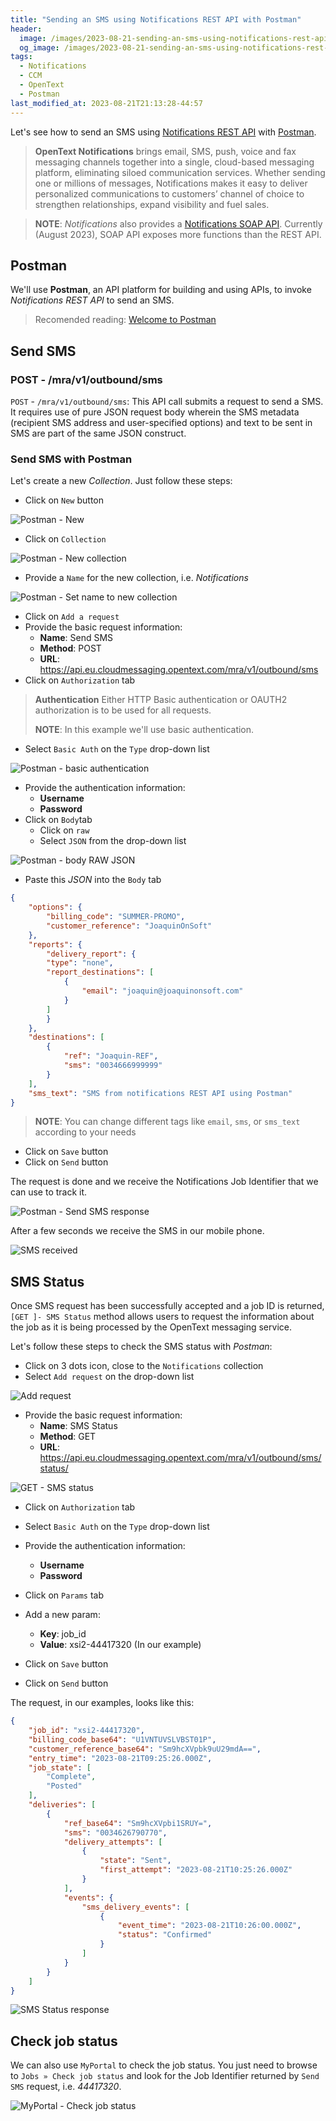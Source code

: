 ```yaml
---
title: "Sending an SMS using Notifications REST API with Postman"
header:
  image: /images/2023-08-21-sending-an-sms-using-notifications-rest-api-with-postman/00-sending-an-sms-using-notifications-rest-api-with-postman.jpg
  og_image: /images/2023-08-21-sending-an-sms-using-notifications-rest-api-with-postman/00-sending-an-sms-using-notifications-rest-api-with-postman.jpg
tags:
  - Notifications
  - CCM
  - OpenText  
  - Postman
last_modified_at: 2023-08-21T21:13:28-44:57
---
```


Let's see how to send an SMS using [Notifications REST API](https://developer.opentext.com/ce/products/notifications) 
with [Postman](https://www.postman.com/).

> **OpenText Notifications** brings email, SMS, push, voice and fax messaging channels together into a single, 
> cloud-based messaging platform, eliminating siloed communication services. Whether sending one or millions of 
> messages, Notifications makes it easy to deliver personalized communications to customers’ channel of choice 
> to strengthen relationships, expand visibility and fuel sales.

> **NOTE**: *Notifications* also provides a 
> [Notifications SOAP API](https://apiforums.easylink.com/emapidocs/).
> Currently (August 2023), SOAP API exposes more functions than the REST API. 

## Postman

We'll use **Postman**, an API platform for building and using APIs, to invoke 
*Notifications REST API* to send an SMS.

> Recomended reading: [Welcome to Postman](https://learning.postman.com/docs/getting-started/overview/)

## Send SMS

### POST - /mra/v1/outbound/sms

`POST` - `/mra/v1/outbound/sms`: This API call submits a request to send a SMS. It requires use of pure JSON request body wherein the SMS metadata (recipient SMS address and user-specified options) and text to be sent in SMS are part of the same JSON construct.	

### Send SMS with Postman

Let's create a new *Collection*. Just follow these steps:

 - Click on `New` button 
 
  ![Postman - New](/images/2023-08-21-sending-an-sms-using-notifications-rest-api-with-postman/01-postman-new-collection.png)

 - Click on `Collection`
 
  ![Postman - New collection](/images/2023-08-21-sending-an-sms-using-notifications-rest-api-with-postman/02-postman-new-collection.png)

 - Provide a `Name` for the new collection, i.e. *Notifications*  

  ![Postman - Set name to new collection](/images/2023-08-21-sending-an-sms-using-notifications-rest-api-with-postman/03-postman-set-name-new-collection.png)
  
 - Click on `Add a request`
 - Provide the basic request information:  
    - **Name**: Send SMS
	- **Method**: POST
	- **URL**: https://api.eu.cloudmessaging.opentext.com/mra/v1/outbound/sms
 - Click on `Authorization` tab
 
> **Authentication** 
> Either HTTP Basic authentication or OAUTH2 authorization is to be used for all requests.	 
> 
> **NOTE**: In this example we'll use basic authentication. 

 - Select `Basic Auth` on the `Type` drop-down list 
 
  ![Postman - basic authentication](/images/2023-08-21-sending-an-sms-using-notifications-rest-api-with-postman/04-postman-basic-authentication.png) 

 - Provide the authentication information:
    - **Username**
	- **Password**
 - Click on `Body`tab
    - Click on `raw`
    - Select `JSON` from the drop-down list
	
  ![Postman - body RAW JSON](/images/2023-08-21-sending-an-sms-using-notifications-rest-api-with-postman/05-postman-body-raw-json.png) 

 - Paste this *JSON* into the `Body` tab

```JSON
{
    "options": {
        "billing_code": "SUMMER-PROMO",
        "customer_reference": "JoaquinOnSoft"
    },
    "reports": {
        "delivery_report": {
        "type": "none",
        "report_destinations": [
            {
                "email": "joaquin@joaquinonsoft.com"
            }
        ]
        }
    },
    "destinations": [
        {
            "ref": "Joaquin-REF",
            "sms": "0034666999999"
        }
    ],
    "sms_text": "SMS from notifications REST API using Postman"
}
```

> **NOTE**: You can change different tags like `email`, `sms`, or `sms_text` according to your needs
 
 - Click on `Save` button	
 - Click on `Send` button	
 
The request is done and we receive the Notifications Job Identifier that we can use to track it.
 
  ![Postman - Send SMS response](/images/2023-08-21-sending-an-sms-using-notifications-rest-api-with-postman/06-postman-request-response.png) 
 
After a few seconds we receive the SMS in our mobile phone.
 
  ![SMS received](/images/2023-08-21-sending-an-sms-using-notifications-rest-api-with-postman/07-sms-received.jpg)  
 
 
## SMS Status

Once SMS request has been successfully accepted and a job ID is returned, `[GET ]- SMS Status` method allows 
users to request the information about the job as it is being processed by the OpenText messaging service.

Let's follow these steps to check the SMS status with *Postman*:

 - Click on 3 dots icon, close to the `Notifications` collection 
 - Select `Add request` on the drop-down list 
 
  ![Add request](/images/2023-08-21-sending-an-sms-using-notifications-rest-api-with-postman/08-add-request.png)  
 
 - Provide the basic request information:  
    - **Name**: SMS Status
	- **Method**: GET
	- **URL**: https://api.eu.cloudmessaging.opentext.com/mra/v1/outbound/sms/status/

  ![GET - SMS status](/images/2023-08-21-sending-an-sms-using-notifications-rest-api-with-postman/09-postman-sms-status.png)  

 - Click on `Authorization` tab	
 - Select `Basic Auth` on the `Type` drop-down list 
 - Provide the authentication information:
    - **Username**
	- **Password**	
 
 - Click on `Params` tab
 - Add a new param:
    - **Key**: job_id
	- **Value**: xsi2-44417320 (In our example)

 - Click on `Save` button	
 - Click on `Send` button	
	
The request, in our examples, looks like this:

```JSON
{
    "job_id": "xsi2-44417320",
    "billing_code_base64": "U1VNTUVSLVBST01P",
    "customer_reference_base64": "Sm9hcXVpbk9uU29mdA==",
    "entry_time": "2023-08-21T09:25:26.000Z",
    "job_state": [
        "Complete",
        "Posted"
    ],
    "deliveries": [
        {
            "ref_base64": "Sm9hcXVpbi1SRUY=",
            "sms": "0034626790770",
            "delivery_attempts": [
                {
                    "state": "Sent",
                    "first_attempt": "2023-08-21T10:25:26.000Z"
                }
            ],
            "events": {
                "sms_delivery_events": [
                    {
                        "event_time": "2023-08-21T10:26:00.000Z",
                        "status": "Confirmed"
                    }
                ]
            }
        }
    ]
}
```

 ![SMS Status response](/images/2023-08-21-sending-an-sms-using-notifications-rest-api-with-postman/10-postman-sms-status-response.png)  
## Check job status

We can also use `MyPortal` to check the job status. You just need to browse to `Jobs » Check job status` and look for the 
Job Identifier returned by `Send SMS` request, i.e. *44417320*.

 ![MyPortal - Check job status](/images/2023-08-21-sending-an-sms-using-notifications-rest-api-with-postman/11-myportal-check-jobs-status.png)  

